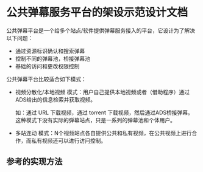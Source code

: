 # 公共弹幕服务平台的架设示范设计文档

公共弹幕平台是一个给多个站点/软件提供弹幕服务接入的平台，它设计为了解决以下问题：

- 通过资源标识确认和搜索弹幕
- 控制不同的弹幕池，桥接弹幕池
- 基础的访问和更改权限控制

公共弹幕平台比较适合如下模式：

- 视频分散化/本地视频 模式：用户自己提供本地视频或者（借助程序）通过ADS给出的信息检索并获取视频。
    
    如：通过 URL 下载视频，通过 torrent 下载视频，然后通过ADS桥接弹幕。
    这种模式下没有实际的弹幕站点，只是一系列的弹幕池和个体用户。
    
- 多站连动 模式：N个视频站点各自提供公共和私有视频，在公共视频上进行合作，而私有视频还可以进行访问控制。


## 参考的实现方法

